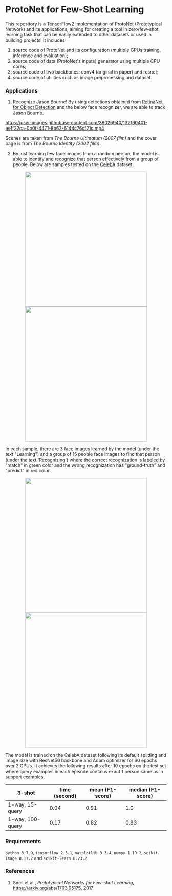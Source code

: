 # ProtoNet for Few-Shot Learning

This repository is a TensorFlow2 implementation of [ProtoNet](https://arxiv.org/abs/1703.05175) (Prototypical Network) and its applications, aiming for creating a tool in zero/few-shot learning task that can be easily extended to other datasets or used in building projects. It includes

1. source code of ProtoNet and its configuration (multiple GPUs training, inference and evaluation);
2. source code of data (ProtoNet's inputs) generator using multiple CPU cores; 
3. source code of two backbones: conv4 (original in paper) and resnet;
4. source code of utilities such as image preprocessing and dataset.


### Applications

1. Recognize Jason Bourne! By using detections obtained from [RetinaNet for Object Detection](https://github.com/DrMMZ/RetinaNet) and the below face recognizer, we are able to track Jason Bourne.

https://user-images.githubusercontent.com/38026940/132160401-ee1f22ca-0b0f-4471-8b62-6144c76cf21c.mp4

Scenes are taken from *The Bourne Ultimatum (2007 film)* and the cover page is from *The Bourne Identity (2002 film)*. 


2. By just learning few face images from a random person, the model is able to identify and recognize that person effectively from a group of people. Below are samples tested on the [CelebA](https://mmlab.ie.cuhk.edu.hk/projects/CelebA.html) dataset.
<p align="center">
  <img src="https://raw.githubusercontent.com/DrMMZ/drmmz.github.io/master/images/celeba/7.JPG" width='380' height='420'/>
  <img src="https://raw.githubusercontent.com/DrMMZ/drmmz.github.io/master/images/celeba/12.JPG" width='380' height='420'/>
</p> 
In each sample, there are 3 face images learned by the model (under the text "Learning") and a group of 15 people face images to find that person (under the text 'Recognizing') where the correct recognization is labeled by "match" in green color and the wrong recognization has "ground-truth" and "predict" in red color.
<p align="center">
  <img src="https://raw.githubusercontent.com/DrMMZ/drmmz.github.io/master/images/celeba/2.JPG" width='380' height='420'/>
  <img src="https://raw.githubusercontent.com/DrMMZ/drmmz.github.io/master/images/celeba/celeba_movie.gif" width='380' height='420'/>
</p> 
The model is trained on the CelebA dataset following its default splitting and image size with ResNet50 backbone and Adam optimizer for 60 epochs over 2 GPUs. It achieves the following results after 10 epochs on the test set where query examples in each episode contains exact 1 person same as in support examples.

|3-shot|time (second)|mean (F1-score)|median (F1-score)|
|---|---|---|---|
|1-way, 15-query|0.04|0.91|1.0|
|1-way, 100-query|0.17|0.82|0.83|


### Requirements
`python 3.7.9`, `tensorflow 2.3.1`, `matplotlib 3.3.4`, `numpy 1.19.2`, `scikit-image 0.17.2` and `scikit-learn 0.23.2`


### References
1. Snell et al., *Prototypical Networks for Few-shot Learning*, https://arxiv.org/abs/1703.05175, 2017
